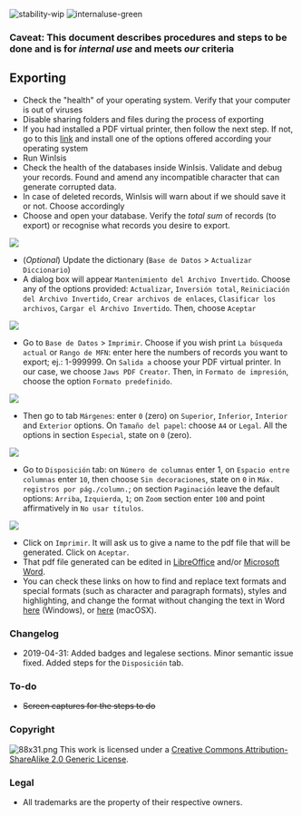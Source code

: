 ![stability-wip](https://img.shields.io/badge/status%3A%20-archived-orange.svg)
![internaluse-green](https://img.shields.io/badge/Internal%20use%3A-stable-green.svg)

### Caveat: This document describes procedures and steps to be done and is for _internal use_ and meets _our_ criteria

## Exporting 
* Check the "health" of your operating system. Verify that your computer is out of viruses
* Disable sharing folders and files during the process of exporting
* If you had installed a PDF virtual printer, then follow the next step. If not, go to this [link](https://pdf.wondershare.com/top-pdf-software/free-pdf-printer.html) and install one of the options offered according your operating system
* Run WinIsis
* Check the health of the databases inside WinIsis. Validate and debug your records. Found and amend any incompatible character that can generate corrupted data. 
* In case of deleted records, WinIsis will warn about if we should save it or not. Choose accordingly
* Choose and open your database. Verify the _total sum_ of records (to export) or recognise what records you desire to export.

![](https://bitbucket.org/repo/EBnakg/images/2416953906-01.jpg)

* (_Optional_) Update the dictionary (`Base de Datos` > `Actualizar Diccionario`)
* A dialog box will appear `Mantenimiento del Archivo Invertido`. Choose any of the options provided: `Actualizar`, `Inversión total`, `Reiniciación del Archivo Invertido`, `Crear archivos de enlaces`, `Clasificar los archivos`, `Cargar el Archivo Invertido`. Then, choose `Aceptar`

![](https://bitbucket.org/repo/EBnakg/images/1303383434-02.jpg)

* Go to `Base de Datos` > `Imprimir`. Choose if you wish print `La búsqueda actual` or `Rango de MFN`: enter here the numbers of records you want to export; ej.: 1-999999. On `Salida a` choose your PDF virtual printer. In our case, we choose `Jaws PDF Creator`. Then, in `Formato de impresión`, choose the option `Formato predefinido`.

![](https://bitbucket.org/repo/EBnakg/images/164718151-03.jpg)

* Then go to tab `Márgenes`: enter `0` (zero) on `Superior`, `Inferior`, `Interior` and `Exterior` options. On `Tamaño del papel`: choose `A4` or `Legal`.  All the options in section `Especial`, state on `0` (zero). 

![](https://bitbucket.org/repo/EBnakg/images/510020317-04.jpg)

* Go to `Disposición` tab: on `Número de columnas` enter 1, on `Espacio entre columnas` enter `10`, then choose `Sin decoraciones`, state on `0` in `Máx. registros por pág./column.`; on section `Paginación` leave the default options: `Arriba`, `Izquierda`, `1`; on `Zoom` section enter `100` and point affirmatively in `No usar títulos`.

![](https://bitbucket.org/repo/EBnakg/images/3517695867-05.jpg)

* Click on `Imprimir`. It will ask us to give a name to the pdf file that will be generated. Click on `Aceptar`.
* That pdf file generated can be edited in [LibreOffice](https://ask.libreoffice.org/es/question/57975/se-pueden-abrir-archivos-pdf-con-libreoffice/) and/or [Microsoft Word](https://support.office.com/es-es/article/editar-un-archivo-pdf-b2d1d729-6b79-499a-bcdb-233379c2f63a).
* You can check these links on how to find and replace text formats and special formats (such as character and paragraph formats), styles and highlighting, and change the format without changing the text in Word [here](https://support.office.com/es-es/article/buscar-y-reemplazar-texto-c6728c16-469e-43cd-afe4-7708c6c779b7) (Windows), or [here](https://support.office.com/es-es/article/buscar-y-reemplazar-texto-o-formato-en-word-para-mac-ac12f262-e3cd-439a-88a0-f5a59875dcea) (macOSX).

### Changelog ###

* 2019-04-31: Added badges and legalese sections. Minor semantic issue fixed. Added steps for the `Disposición` tab.

### To-do ###
* ~~Screen captures for the steps to do~~

### Copyright ###
![88x31.png](https://bitbucket.org/repo/4pKrXRd/images/3902704043-88x31.png)
This work is licensed under a [Creative Commons Attribution-ShareAlike 2.0 Generic License](http://creativecommons.org/licenses/by-sa/2.0/).

### Legal ###

* All trademarks are the property of their respective owners.